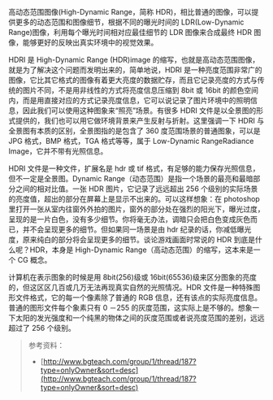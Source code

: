高动态范围图像(High-Dynamic Range，简称 HDR)，相比普通的图像，可以提供更多的动态范围和图像细节，根据不同的曝光时间的 LDR(Low-Dynamic Range)图像，利用每个曝光时间相对应最佳细节的 LDR 图像来合成最终 HDR 图像，能够更好的反映出真实环境中的视觉效果。

HDRI 是 High-Dynamic Range (HDR)image 的缩写，也就是高动态范围图像，就是为了解决这个问题而发明出来的，简单地说，HDRI 是一种亮度范围非常广的图像，它比其它格式的图像有着更大亮度的数据贮存，而且它记录亮度的方式与传统的图片不同，不是用非线性的方式将亮度信息压缩到 8bit 或 16bit 的颜色空间内，而是用直接对应的方式记录亮度信息，它可以说记录了图片环境中的照明信息，因此我们可以使用这种图象来“照亮”场景。有很多 HDRI 文件是以全景图的形式提供的，我们也可以用它做环境背景来产生反射与折射。这里强调一下 HDRI 与全景图有本质的区别，全景图指的是包含了 360 度范围场景的普通图象，可以是 JPG 格式，BMP 格式，TGA 格式等等，属于 Low-Dynamic RangeRadiance Image，它并不带有光照信息。

HDRI 文件是一种文件，扩展名是 hdr 或 tif 格式，有足够的能力保存光照信息，但不一定是全景图。Dynamic Range（动态范围）是指一个场景的最亮和最暗部分之间的相对比值。一张 HDR 图片，它记录了远远超出 256 个级别的实际场景的亮度值，超出的部分在屏幕上是显示不出来的。可以这样想象：在 photoshop 里打开一张从室内往窗外外拍的图片，窗外的部分处在强烈的阳光下，曝光过度，呈现的是一片白色，没有多少细节。你将毫无办法，调暗只会把白色变成灰色而已，并不会呈现更多的细节。但如果同一场景是由 hdr 纪录的话，你减低曝光度，原来纯白的部分将会呈现更多的细节。谈论游戏画面时常说的 HDR 到底是什么呢？HDR，本身是 High-Dynamic Range（高动态范围）的缩写，这本来是一个 CG 概念。

计算机在表示图象的时候是用 8bit(256)级或 16bit(65536)级来区分图象的亮度的，但这区区几百或几万无法再现真实自然的光照情况。HDR 文件是一种特殊图形文件格式，它的每一个像素除了普通的 RGB 信息，还有该点的实际亮度信息。普通的图形文件每个象素只有 0 －255 的灰度范围，这实际上是不够的。想象一下太阳的发光强度和一个纯黑的物体之间的灰度范围或者说亮度范围的差别，远远超过了 256 个级别。

> 参考资料：
>
> - [http://www.bgteach.com/group/1/thread/187?type=onlyOwner&sort=desc](http://www.bgteach.com/group/1/thread/187?type=onlyOwner&sort=desc)
